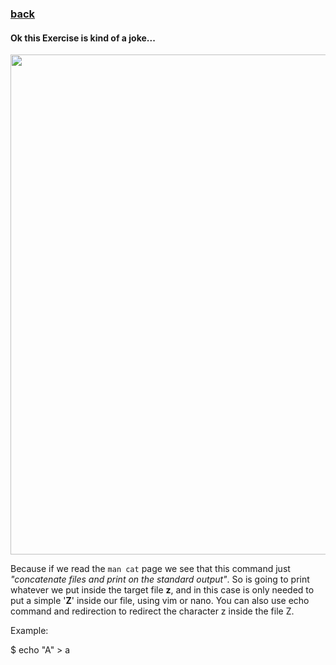 ### [back](https://github.com/alaamimi/Piscine-42/tree/master/Shell/shell00)


#### Ok this Exercise is kind of a joke...

</p>
<p align="center">
<img src="https://images3.memedroid.com/images/UPLOADED655/607e9077cc54b.jpeg" width="800">
</p>

Because if we read the `man cat` page we see that this command just
*"concatenate files and print on the standard output"*. So is going to print
whatever we put inside the target file **z**, and in this case is only needed to
put a simple '**Z**' inside our file, using vim or nano.
You can also use echo command and redirection to redirect the character z inside the file Z.

Example:

$ echo "A" > a

